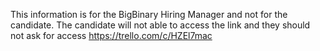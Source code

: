 This information is for the BigBinary Hiring Manager and not for the candidate. 
The candidate will not able to access the link and they should not ask for access
https://trello.com/c/HZEl7mac
